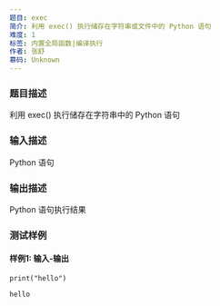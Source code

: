```yaml
---
题目: exec
简介: 利用 exec() 执行储存在字符串或文件中的 Python 语句
难度: 1
标签: 内置全局函数|编译执行
作者: 张舒
慕码: Unknown
---
```


### 题目描述

利用 exec() 执行储存在字符串中的 Python 语句

### 输入描述

Python 语句

### 输出描述

Python 语句执行结果

### 测试样例

#### 样例1: 输入-输出

```
print("hello")
```

```
hello
```

